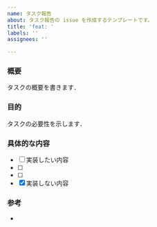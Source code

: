```yaml
---
name: タスク報告
about: タスク報告の issue を作成するテンプレートです。
title: 'feat: '
labels: ''
assignees: ''

---
```


### 概要
タスクの概要を書きます．

### 目的
タスクの必要性を示します．

### 具体的な内容
- [ ] 実装したい内容
- [ ] 
- [ ] 
- [x] 実装しない内容

### 参考
-
